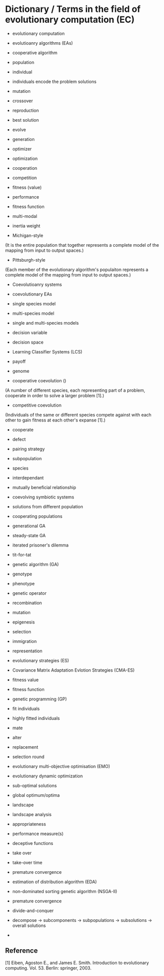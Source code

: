 # Dictionary / Terms in the field of evolutionary computation (EC)

* evolutionary computation

* evolutioanry algorithms (EAs)

* cooperative algorithm

* population

* individual

* individuals encode the problem solutions

* mutation

* crossover

* reproduction

* best solution

* evolve

* generation

* optimizer

* optimization

* cooperation

* competition

* fitness (value)

* performance 

* fitness function

* multi-modal

* inertia weight

* Michigan-style

(It is the entire population that together represents a complete model of the mapping from input to output spaces.)

* Pittsburgh-style 

(Each member of the evolutionary algorithm's populaiton represents a complete model of the mapping from input to output spaces.)

* Coevolutioanry systems
 
* coevolutionary EAs

* single species model

* multi-species model

* single and multi-species models

* decision variable

* decision space

* Learning Classifier Systems (LCS)

* payoff

* genome

* cooperative coevolution ()

(A number of different species, each representing part of a problem, cooperate in order to solve a larger problem [1].)

* competitive coevolution

(Individuals of the same or different species compete against with each other to gain fitness at each other's expanse [1].)

* cooperate

* defect

* pairing strategy

* subpopulation

* species

* interdependant

* mutually beneficial relationship

* coevolving symbiotic systems

* solutions from different population

* cooperating populations

* generational GA

* steady-state GA

* iterated prisoner's dilemma

* tit-for-tat

* genetic algorithm (GA)

* genotype

* phenotype

* genetic operator

* recombination

* mutation

* epigenesis

* selection

* immigration

* representation

* evolutionary strategies (ES)

* Covariance Matrix Adaptation Evlotion Strategies (CMA-ES)

* fitness value

* fitness function

* genetic programming (GP)

* fit individuals

* highly fitted individuals

* mate

* alter

* replacement

* selection round

* evolutionary multi-objective optimisation (EMO)

* evolutionary dynamic optimization

* sub-optimal solutions

* global optimum/optima

* landscape

* landscape analysis

* appropriateness

* performance measure(s)

* deceptive functions

* take over

* take-over time

* premature convergence

* estimation of distribution algorithm (EDA)

* non-dominated sorting genetic algorithm (NSGA-II)

* premature convergence

* divide-and-conquer

* decompose -> subcomponents -> subpopulations -> subsolutions -> overall solutions

* 


## Reference

[1] Eiben, Agoston E., and James E. Smith. Introduction to evolutionary computing. Vol. 53. Berlin: springer, 2003.
